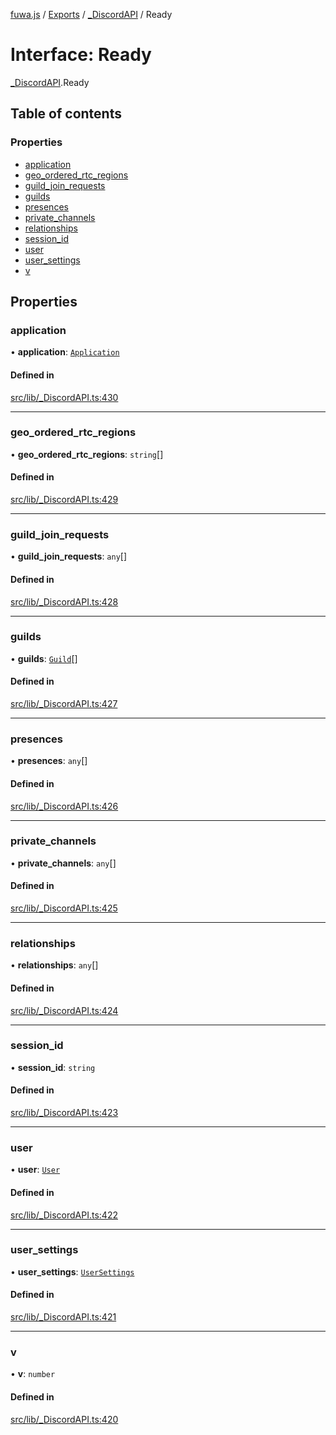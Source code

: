 [fuwa.js](../README.md) / [Exports](../modules.md) / [_DiscordAPI](../modules/_DiscordAPI.md) / Ready

# Interface: Ready

[_DiscordAPI](../modules/_DiscordAPI.md).Ready

## Table of contents

### Properties

- [application](_DiscordAPI.Ready.md#application)
- [geo_ordered_rtc_regions](_DiscordAPI.Ready.md#geo_ordered_rtc_regions)
- [guild_join_requests](_DiscordAPI.Ready.md#guild_join_requests)
- [guilds](_DiscordAPI.Ready.md#guilds)
- [presences](_DiscordAPI.Ready.md#presences)
- [private_channels](_DiscordAPI.Ready.md#private_channels)
- [relationships](_DiscordAPI.Ready.md#relationships)
- [session_id](_DiscordAPI.Ready.md#session_id)
- [user](_DiscordAPI.Ready.md#user)
- [user_settings](_DiscordAPI.Ready.md#user_settings)
- [v](_DiscordAPI.Ready.md#v)

## Properties

### application

• **application**: [`Application`](_DiscordAPI.Application.md)

#### Defined in

[src/lib/_DiscordAPI.ts:430](https://github.com/Fuwajs/Fuwa.js/blob/6865cb6/src/lib/_DiscordAPI.ts#L430)

___

### geo\_ordered\_rtc\_regions

• **geo\_ordered\_rtc\_regions**: `string`[]

#### Defined in

[src/lib/_DiscordAPI.ts:429](https://github.com/Fuwajs/Fuwa.js/blob/6865cb6/src/lib/_DiscordAPI.ts#L429)

___

### guild\_join\_requests

• **guild\_join\_requests**: `any`[]

#### Defined in

[src/lib/_DiscordAPI.ts:428](https://github.com/Fuwajs/Fuwa.js/blob/6865cb6/src/lib/_DiscordAPI.ts#L428)

___

### guilds

• **guilds**: [`Guild`](_DiscordAPI.Guild.md)[]

#### Defined in

[src/lib/_DiscordAPI.ts:427](https://github.com/Fuwajs/Fuwa.js/blob/6865cb6/src/lib/_DiscordAPI.ts#L427)

___

### presences

• **presences**: `any`[]

#### Defined in

[src/lib/_DiscordAPI.ts:426](https://github.com/Fuwajs/Fuwa.js/blob/6865cb6/src/lib/_DiscordAPI.ts#L426)

___

### private\_channels

• **private\_channels**: `any`[]

#### Defined in

[src/lib/_DiscordAPI.ts:425](https://github.com/Fuwajs/Fuwa.js/blob/6865cb6/src/lib/_DiscordAPI.ts#L425)

___

### relationships

• **relationships**: `any`[]

#### Defined in

[src/lib/_DiscordAPI.ts:424](https://github.com/Fuwajs/Fuwa.js/blob/6865cb6/src/lib/_DiscordAPI.ts#L424)

___

### session\_id

• **session\_id**: `string`

#### Defined in

[src/lib/_DiscordAPI.ts:423](https://github.com/Fuwajs/Fuwa.js/blob/6865cb6/src/lib/_DiscordAPI.ts#L423)

___

### user

• **user**: [`User`](_DiscordAPI.User.md)

#### Defined in

[src/lib/_DiscordAPI.ts:422](https://github.com/Fuwajs/Fuwa.js/blob/6865cb6/src/lib/_DiscordAPI.ts#L422)

___

### user\_settings

• **user\_settings**: [`UserSettings`](_DiscordAPI.UserSettings.md)

#### Defined in

[src/lib/_DiscordAPI.ts:421](https://github.com/Fuwajs/Fuwa.js/blob/6865cb6/src/lib/_DiscordAPI.ts#L421)

___

### v

• **v**: `number`

#### Defined in

[src/lib/_DiscordAPI.ts:420](https://github.com/Fuwajs/Fuwa.js/blob/6865cb6/src/lib/_DiscordAPI.ts#L420)
